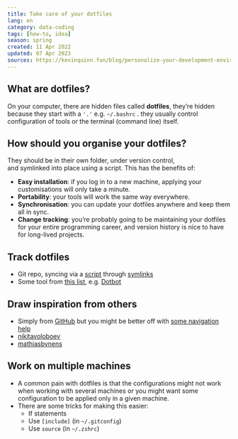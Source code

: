 ```yaml
---
title: Take care of your dotfiles
lang: en 
category: data-coding
tags: [how-to, idea]
season: spring
created: 11 Apr 2022
updated: 07 Apr 2023
sources: https://kevinquinn.fun/blog/personalize-your-development-environment-with-dotfiles/, https://missing.csail.mit.edu/2020/command-line/
---
```


## What are dotfiles?
On your computer, there are hidden files called **dotfiles**, they’re hidden because they start with a `'.'` e.g. `~/.bashrc` . they usually control configuration of tools or the terminal (command line) itself.

## How should you organise your dotfiles?
They should be in their own folder, under version control, and symlinked into place using a script. This has the benefits of:
- **Easy installation**: if you log in to a new machine, applying your customisations will only take a minute.
- **Portability**: your tools will work the same way everywhere.
- **Synchronisation**: you can update your dotfiles anywhere and keep them all in sync.
-  **Change tracking**: you’re probably going to be maintaining your dotfiles for your entire programming career, and version history is nice to have for long-lived projects.

## Track dotfiles
- Git repo, syncing via a [script](https://github.com/I-Dont-Remember/dotfiles/blob/master/link_dotfiles.sh) through [symlinks](https://linuxize.com/post/how-to-create-symbolic-links-in-linux-using-the-ln-command/) 
- Some tool from [this list](https://dotfiles.github.io/), e.g. [Dotbot](https://github.com/anishathalye/dotbot)

## Draw inspiration from others
- Simply from [GitHub](https://github.com/search?o=desc&q=dotfiles&s=stars&type=Repositories) but you might be better off with [some navigation help](https://dotfiles.github.io/)
 - [nikitavoloboev](https://github.com/nikitavoloboev/config)
 - [mathiasbynens](https://github.com/mathiasbynens/dotfiles/blob/main/.macos)

## Work on multiple machines
- A common pain with dotfiles is that the configurations might not work when working with several machines or you might want some configuration to be applied only in a given machine.
- There are some tricks for making this easier:
	- If statements
	- Use `[include]` (in `~/.gitconfig`)
	- Use `source` (in `~/.zshrc`)
